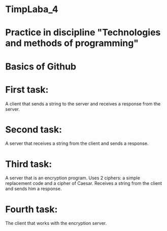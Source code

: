 # TimpLaba_4

# Practice in discipline "Technologies and methods of programming" #

# Basics of Github #

# First task: #

A client that sends a string to the server and receives a response from the server.

# Second task: #

A server that receives a string from the client and sends a response.

# Third task: #

A server that is an encryption program. Uses 2 ciphers: a simple replacement code and a cipher of Caesar. Receives a string from the client and sends him a response.

# Fourth task: #

The client that works with the encryption server.
